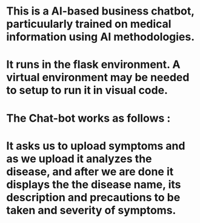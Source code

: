 # This is a AI-based business chatbot, particuularly trained on medical information using AI methodologies.
# It runs in the flask environment. A virtual environment may be needed to setup to run it in visual code.
# The Chat-bot works as follows :
  # It asks us to upload symptoms and as we upload it analyzes the disease, and after we are done it displays the the disease name, its description and precautions to be     taken and severity of symptoms. 
